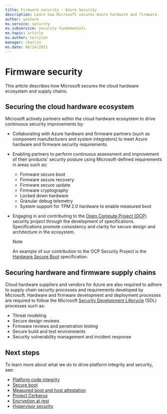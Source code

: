 ```yaml
---
title: Firmware security - Azure Security
description: Learn how Microsoft secures Azure hardware and firmware.
author: yosharm
ms.service: security
ms.subservice: security-fundamentals
ms.topic: article
ms.author: terrylan
manager: rkarlin
ms.date: 06/24/2021
---
```


# Firmware security
This article describes how Microsoft secures the cloud hardware ecosystem and supply chains.

## Securing the cloud hardware ecosystem
Microsoft actively partners within the cloud hardware ecosystem to drive continuous security improvements by:

- Collaborating with Azure hardware and firmware partners (such as component manufacturers and system integrators) to meet Azure hardware and firmware security requirements.

- Enabling partners to perform continuous assessment and improvement of their products’ security posture using Microsoft-defined requirements in areas such as:

  - Firmware secure boot
  - Firmware secure recovery
  - Firmware secure update
  - Firmware cryptography
  - Locked down hardware
  - Granular debug telemetry
  - System support for TPM 2.0 hardware to enable measured boot

- Engaging in and contributing to the [Open Compute Project (OCP)](https://www.opencompute.org/wiki/Security) security project through the development of specifications. Specifications promote consistency and clarity for secure design and architecture in the ecosystem.

   > [!NOTE]
   > An example of our contribution to the OCP Security Project is the [Hardware Secure Boot](https://docs.google.com/document/d/1Se1Dd-raIZhl_xV3MnECeuu_I0nF-keg4kqXyK4k4Wc/edit#heading=h.5z2d7x9gbhk0) specification.

## Securing hardware and firmware supply chains
Cloud hardware suppliers and vendors for Azure are also required to adhere to supply chain security processes and requirements developed by Microsoft. Hardware and firmware development and deployment processes are required to follow the Microsoft [Security Development Lifecycle](https://www.microsoft.com/securityengineering/sdl) (SDL) processes such as:

- Threat modeling
- Secure design reviews
- Firmware reviews and penetration testing
- Secure build and test environments
- Security vulnerability management and incident response

## Next steps
To learn more about what we do to drive platform integrity and security, see:

- [Platform code integrity](code-integrity.md)
- [Secure boot](secure-boot.md)
- [Measured boot and host attestation](measured-boot-host-attestation.md)
- [Project Cerberus](project-cerberus.md)
- [Encryption at rest](encryption-atrest.md)
- [Hypervisor security](hypervisor.md)